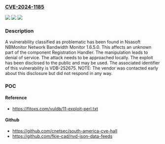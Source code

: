 ### [CVE-2024-1185](https://cve.mitre.org/cgi-bin/cvename.cgi?name=CVE-2024-1185)
![](https://img.shields.io/static/v1?label=Product&message=NBMonitor%20Network%20Bandwidth%20Monitor&color=blue)
![](https://img.shields.io/static/v1?label=Version&message=%3D%201.6.5.0%20&color=brighgreen)
![](https://img.shields.io/static/v1?label=Vulnerability&message=CWE-404%20Denial%20of%20Service&color=brighgreen)

### Description

A vulnerability classified as problematic has been found in Nsasoft NBMonitor Network Bandwidth Monitor 1.6.5.0. This affects an unknown part of the component Registration Handler. The manipulation leads to denial of service. The attack needs to be approached locally. The exploit has been disclosed to the public and may be used. The associated identifier of this vulnerability is VDB-252675. NOTE: The vendor was contacted early about this disclosure but did not respond in any way.

### POC

#### Reference
- https://fitoxs.com/vuldb/11-exploit-perl.txt

#### Github
- https://github.com/cnetsec/south-america-cve-hall
- https://github.com/fkie-cad/nvd-json-data-feeds


